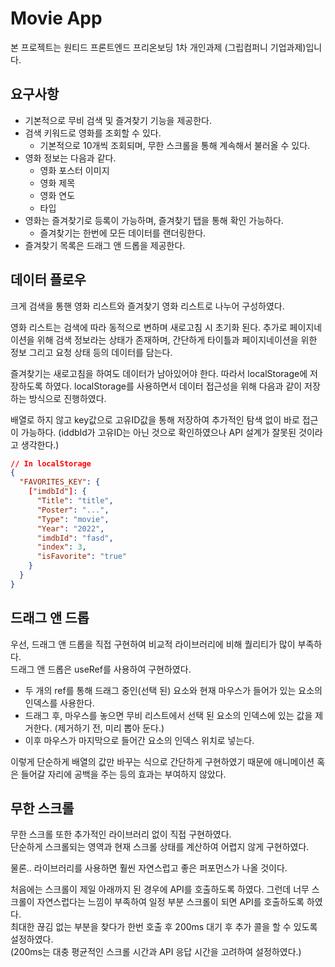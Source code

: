 # Movie App

본 프로젝트는 원티드 프론트엔드 프리온보딩 1차 개인과제 (그립컴퍼니 기업과제)입니다.  
  
## 요구사항
- 기본적으로 무비 검색 및 즐겨찾기 기능을 제공한다.
- 검색 키워드로 영화를 조회할 수 있다.
  - 기본적으로 10개씩 조회되며, 무한 스크롤을 통해 계속해서 불러올 수 있다.
- 영화 정보는 다음과 같다.
  - 영화 포스터 이미지
  - 영화 제목
  - 영화 연도
  - 타입
- 영화는 즐겨찾기로 등록이 가능하며, 즐겨찾기 탭을 통해 확인 가능하다.
  - 즐겨찾기는 한번에 모든 데이터를 랜더링한다. 
- 즐겨찾기 목록은 드래그 앤 드롭을 제공한다.


## 데이터 플로우

크게 검색을 통핸 영화 리스트와 즐겨찾기 영화 리스트로 나누어 구성하였다.

영화 리스트는 검색에 따라 동적으로 변하며 새로고침 시 초기화 된다. 추가로 페이지네이션을 위해 검색 정보라는 상태가 존재하며, 간단하게 타이틀과 페이지네이션을 위한 정보 그리고 요청 상태 등의 데이터를 담는다.  

  
즐겨찾기는 새로고침을 하여도 데이터가 남아있어야 한다. 따라서 localStorage에 저장하도록 하였다.
localStorage를 사용하면서 데이터 접근성을 위해 다음과 같이 저장하는 방식으로 진행하였다.

배열로 하지 않고 key값으로 고유ID값을 통해 저장하여 추가적인 탐색 없이 바로 접근이 가능하다.
(iddbId가 고유ID는 아닌 것으로 확인하였으나 API 설계가 잘못된 것이라고 생각한다.)

```json
// In localStorage
{
  "FAVORITES_KEY": {
    ["imdbId"]: {
      "Title": "title",
      "Poster": "...",
      "Type": "movie",
      "Year": "2022",
      "imdbId": "fasd",
      "index": 3,
      "isFavorite": "true"
    }
  }
}
```

## 드래그 앤 드롭
우선, 드래그 앤 드롭을 직접 구현하여 비교적 라이브러리에 비해 퀄리티가 많이 부족하다.  
드래그 앤 드롭은 useRef를 사용하여 구현하였다.
  
- 두 개의 ref를 통해 드래그 중인(선택 된) 요소와 현재 마우스가 들어가 있는 요소의 인덱스를 사용한다.
- 드래그 후, 마우스를 놓으면 무비 리스트에서 선택 된 요소의 인덱스에 있는 값을 제거한다. (제거하기 전, 미리 뽑아 둔다.)
- 이후 마우스가 마지막으로 들어간 요소의 인덱스 위치로 넣는다.

이렇게 단순하게 배열의 값만 바꾸는 식으로 간단하게 구현하였기 때문에 애니메이션 혹은 들어갈 자리에 공백을 주는 등의 효과는 부여하지 않았다.


## 무한 스크롤
무한 스크롤 또한 추가적인 라이브러리 없이 직접 구현하였다.  
단순하게 스크롤되는 영역과 현재 스크롤 상태를 계산하여 어렵지 않게 구현하였다.

물론.. 라이브러리를 사용하면 훨씬 자연스럽고 좋은 퍼포먼스가 나올 것이다.

처음에는 스크롤이 제일 아래까지 된 경우에 API를 호출하도록 하였다. 그런데 너무 스크롤이 자연스럽다는 느낌이 부족하여 일정 부분 스크롤이 되면 API를 호출하도록 하였다.  
최대한 끊김 없는 부분을 찾다가 한번 호출 후 200ms 대기 후 추가 콜을 할 수 있도록 설정하였다.  
(200ms는 대충 평균적인 스크롤 시간과 API 응답 시간을 고려하여 설정하였다.)